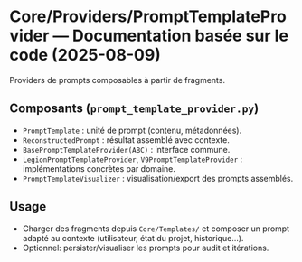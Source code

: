 # Core/Providers/PromptTemplateProvider — Documentation basée sur le code (2025-08-09)

Providers de prompts composables à partir de fragments.

## Composants (`prompt_template_provider.py`)
- `PromptTemplate` : unité de prompt (contenu, métadonnées).
- `ReconstructedPrompt` : résultat assemblé avec contexte.
- `BasePromptTemplateProvider(ABC)` : interface commune.
- `LegionPromptTemplateProvider`, `V9PromptTemplateProvider` : implémentations concrètes par domaine.
- `PromptTemplateVisualizer` : visualisation/export des prompts assemblés.

## Usage
- Charger des fragments depuis `Core/Templates/` et composer un prompt adapté au contexte (utilisateur, état du projet, historique…).
- Optionnel: persister/visualiser les prompts pour audit et itérations.
